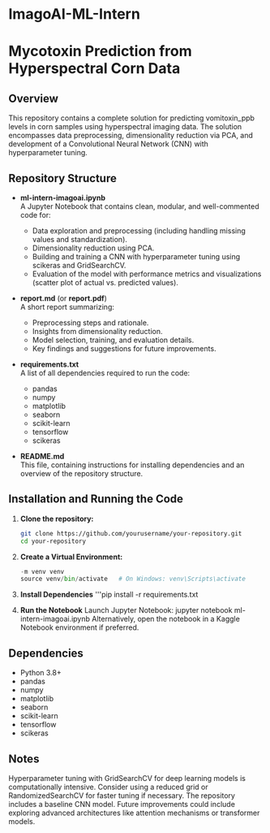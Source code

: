 # ImagoAI-ML-Intern

# Mycotoxin Prediction from Hyperspectral Corn Data

## Overview

This repository contains a complete solution for predicting vomitoxin_ppb levels in corn samples using hyperspectral imaging data. The solution encompasses data preprocessing, dimensionality reduction via PCA, and development of a Convolutional Neural Network (CNN) with hyperparameter tuning.

## Repository Structure

- **ml-intern-imagoai.ipynb**  
  A Jupyter Notebook that contains clean, modular, and well-commented code for:
  - Data exploration and preprocessing (including handling missing values and standardization).
  - Dimensionality reduction using PCA.
  - Building and training a CNN with hyperparameter tuning using scikeras and GridSearchCV.
  - Evaluation of the model with performance metrics and visualizations (scatter plot of actual vs. predicted values).

- **report.md** (or **report.pdf**)  
  A short report summarizing:
  - Preprocessing steps and rationale.
  - Insights from dimensionality reduction.
  - Model selection, training, and evaluation details.
  - Key findings and suggestions for future improvements.

- **requirements.txt**  
  A list of all dependencies required to run the code:
  - pandas
  - numpy
  - matplotlib
  - seaborn
  - scikit-learn
  - tensorflow
  - scikeras

- **README.md**  
  This file, containing instructions for installing dependencies and an overview of the repository structure.

## Installation and Running the Code

1. **Clone the repository:**
   ```bash
   git clone https://github.com/yourusername/your-repository.git
   cd your-repository
   
2. **Create a Virtual Environment:** 
   ```python
   -m venv venv
   source venv/bin/activate   # On Windows: venv\Scripts\activate

3. **Install Dependencies** 
   '''pip install -r requirements.txt

4. **Run the Notebook** 
Launch Jupyter Notebook:
jupyter notebook ml-intern-imagoai.ipynb
Alternatively, open the notebook in a Kaggle Notebook environment if preferred.

## Dependencies
  - Python 3.8+
  - pandas
  - numpy
  - matplotlib
  - seaborn
  - scikit-learn
  - tensorflow
  - scikeras

## Notes
Hyperparameter tuning with GridSearchCV for deep learning models is computationally intensive. Consider using a reduced grid or RandomizedSearchCV for faster tuning if necessary.
The repository includes a baseline CNN model. Future improvements could include exploring advanced architectures like attention mechanisms or transformer models.
